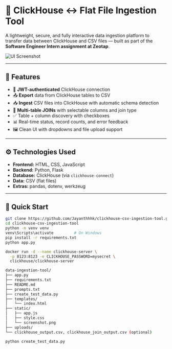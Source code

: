 # 🔄 ClickHouse ↔ Flat File Ingestion Tool

A lightweight, secure, and fully interactive data ingestion platform to transfer data between ClickHouse and CSV files — built as part of the **Software Engineer Intern assignment at Zeotap**.

![UI Screenshot](static/screenshot.png)

---

## 📌 Features

- 🔐 **JWT-authenticated** ClickHouse connection
- 📤 **Export** data from ClickHouse tables to CSV
- 📥 **Ingest** CSV files into ClickHouse with automatic schema detection
- 🧩 **Multi-table JOINs** with selectable columns and join type
- ✅ Table + column discovery with checkboxes
- 📊 Real-time status, record counts, and error feedback
- 🖼️ Clean UI with dropdowns and file upload support

---

## ⚙️ Technologies Used

- **Frontend:** HTML, CSS, JavaScript
- **Backend:** Python, Flask
- **Database:** ClickHouse (via `clickhouse-connect`)
- **Data:** CSV (flat files)
- **Extras:** pandas, dotenv, werkzeug

---

## 🚀 Quick Start

```bash
git clone https://github.com/Jayanthhhk/clickhouse-csv-ingestion-tool.git
cd clickhouse-csv-ingestion-tool
python -m venv venv
venv\Scripts\activate         # On Windows
pip install -r requirements.txt
python app.py

docker run -d --name clickhouse-server \
  -p 8123:8123 -e CLICKHOUSE_PASSWORD=mysecret \
  clickhouse/clickhouse-server

data-ingestion-tool/
├── app.py
├── requirements.txt
├── README.md
├── prompts.txt
├── create_test_data.py
├── templates/
│   └── index.html
├── static/
│   ├── app.js
│   ├── style.css
│   └── screenshot.png
├── uploads/
└── clickhouse_output.csv, clickhouse_join_output.csv (optional)

python create_test_data.py
